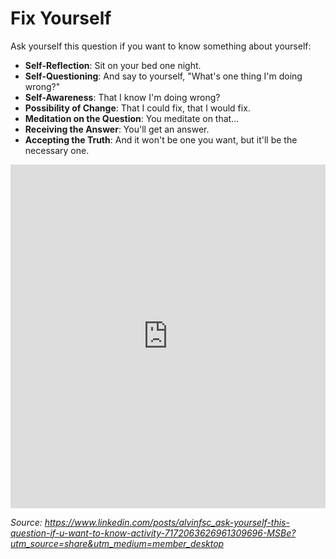 # Fix Yourself

Ask yourself this question if you want to know something about yourself:

- **Self-Reflection**: Sit on your bed one night.
- **Self-Questioning**: And say to yourself, "What's one thing I'm doing wrong?"
- **Self-Awareness**: That I know I'm doing wrong?
- **Possibility of Change**: That I could fix, that I would fix.
- **Meditation on the Question**: You meditate on that...
- **Receiving the Answer**: You'll get an answer.
- **Accepting the Truth**: And it won't be one you want, but it'll be the necessary one.

<iframe src="https://www.linkedin.com/embed/feed/update/urn:li:ugcPost:7172063626034438144" height="550" width="504" frameborder="0" allowfullscreen="" title="Embedded post"></iframe>

_Source: https://www.linkedin.com/posts/alvinfsc_ask-yourself-this-question-if-u-want-to-know-activity-7172063626961309696-MSBe?utm_source=share&utm_medium=member_desktop_